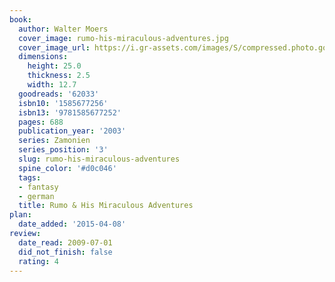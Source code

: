 ```yaml
---
book:
  author: Walter Moers
  cover_image: rumo-his-miraculous-adventures.jpg
  cover_image_url: https://i.gr-assets.com/images/S/compressed.photo.goodreads.com/books/1348657010l/62033.jpg
  dimensions:
    height: 25.0
    thickness: 2.5
    width: 12.7
  goodreads: '62033'
  isbn10: '1585677256'
  isbn13: '9781585677252'
  pages: 688
  publication_year: '2003'
  series: Zamonien
  series_position: '3'
  slug: rumo-his-miraculous-adventures
  spine_color: '#d0c046'
  tags:
  - fantasy
  - german
  title: Rumo & His Miraculous Adventures
plan:
  date_added: '2015-04-08'
review:
  date_read: 2009-07-01
  did_not_finish: false
  rating: 4
---
```

